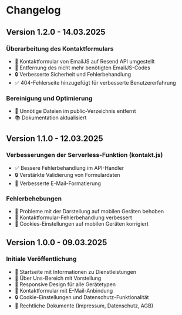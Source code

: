 # Changelog

## Version 1.2.0 - 14.03.2025

### Überarbeitung des Kontaktformulars
- 🔄 Kontaktformular von EmailJS auf Resend API umgestellt
- 🧹 Entfernung des nicht mehr benötigten EmailJS-Codes
- 🔒 Verbesserte Sicherheit und Fehlerbehandlung
- ✅ 404-Fehlerseite hinzugefügt für verbesserte Benutzererfahrung

### Bereinigung und Optimierung
- 🧹 Unnötige Dateien im public-Verzeichnis entfernt
- 📚 Dokumentation aktualisiert

## Version 1.1.0 - 12.03.2025

### Verbesserungen der Serverless-Funktion (kontakt.js)
- ✅ Bessere Fehlerbehandlung im API-Handler
- 🔒 Verstärkte Validierung von Formulardaten
- 📨 Verbesserte E-Mail-Formatierung 

### Fehlerbehebungen
- 🐞 Probleme mit der Darstellung auf mobilen Geräten behoben
- 🐞 Kontaktformular-Fehlerbehandlung verbessert
- 🐞 Cookies-Einstellungen auf mobilen Geräten korrigiert

## Version 1.0.0 - 09.03.2025

### Initiale Veröffentlichung
- 🎉 Startseite mit Informationen zu Dienstleistungen
- 👤 Über Uns-Bereich mit Vorstellung
- 📱 Responsive Design für alle Gerätetypen
- 📝 Kontaktformular mit E-Mail-Anbindung
- 🔒 Cookie-Einstellungen und Datenschutz-Funktionalität
- 📑 Rechtliche Dokumente (Impressum, Datenschutz, AGB)